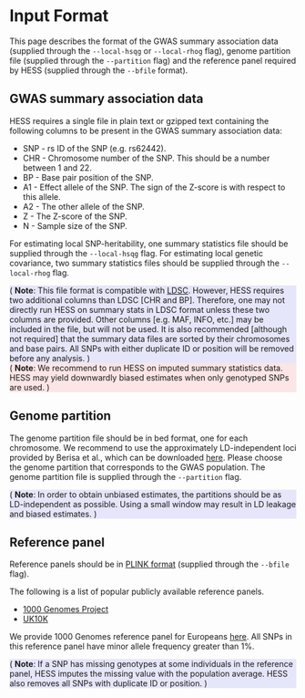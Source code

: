 # Input Format

This page describes the format of the GWAS summary association data (supplied
through the `--local-hsqg` or `--local-rhog` flag), genome partition file
(supplied through the `--partition` flag) and the reference panel required
by HESS (supplied through the `--bfile` format).

## GWAS summary association data

HESS requires a single file in plain text or gzipped text containing the
following columns to be present in the GWAS summary association data:

* SNP - rs ID of the SNP (e.g. rs62442).
* CHR - Chromosome number of the SNP. This should be a number between 1 and 22.
* BP - Base pair position of the SNP.
* A1 - Effect allele of the SNP. The sign of the Z-score is with respect to this allele.
* A2 - The other allele of the SNP.
* Z - The Z-score of the SNP.
* N - Sample size of the SNP.

For estimating local SNP-heritability, one summary statistics file should be
supplied through the `--local-hsqg` flag. For estimating local genetic
covariance, two summary statistics files should be supplied through
the `--local-rhog` flag.

<div style="background-color:rgba(230, 230, 250, 1.0);">
( <b>Note</b>:  This file format is compatible with <a href="https://github.com/bulik/ldsc">LDSC</a>.
However, HESS requires two additional columns than LDSC [CHR and BP].
Therefore, one may not directly run HESS on summary stats in LDSC format
unless these two columns are provided. Other columns [e.g. MAF, INFO, etc.]
may be included in the file, but will not be used. It is also recommended
[although not required] that the summary data files are sorted by their
chromosomes and base pairs. All SNPs with either duplicate ID or position
will be removed before any analysis. )
</div>

<div style="background-color:rgba(240, 128, 128, 0.2);">
( <b>Note</b>: We recommend to run HESS on imputed summary statistics data.
HESS may yield downwardly biased estimates when only genotyped SNPs are used. )
</div>

## Genome partition

The genome partition file should be in bed format, one for each chromosome. We
recommend to use the approximately LD-independent loci provided by Berisa
et al., which can be downloaded [here](https://bitbucket.org/nygcresearch/ldetect-data/src/ac125e47bf7f?at=master).
Please choose the genome partition that corresponds to the GWAS population.
The genome partition file is supplied through the `--partition` flag.

<div style="background-color:rgba(230, 230, 250, 1.0);">
( <b>Note</b>: In order to obtain unbiased estimates, the partitions should be as
LD-independent as possible. Using a small window may result in LD leakage and
biased estimates. )
</div>

## Reference panel

Reference panels should be in [PLINK format](https://www.cog-genomics.org/plink/2.0/input#bed)
(supplied through the `--bfile` flag).

The following is a list of popular publicly available reference panels.

* [1000 Genomes Project](http://www.internationalgenome.org/data/)
* [UK10K](https://www.uk10k.org/data_access.html)

We provide 1000 Genomes reference panel for Europeans [here](https://ucla.box.com/s/4ya4lxvwjsujt6rrotn3keaiw9dkolld).
All SNPs in this reference panel have minor allele frequency greater than 1%.

<div style="background-color:rgba(230, 230, 250, 1.0);">
( <b>Note</b>: If a SNP has missing genotypes at some individuals in the
reference panel, HESS imputes the missing value with the population average.
HESS also removes all SNPs with duplicate ID or position. )
</div>

